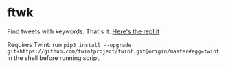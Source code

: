 # ftwk

Find tweets with keywords. That's it. [Here's the repl.it](https://replit.com/@wayneotweezy/ftwk#README.md)

Requires Twint:
run 
`pip3 install --upgrade git+https://github.com/twintproject/twint.git@origin/master#egg=twint`
in the shell before running script.


